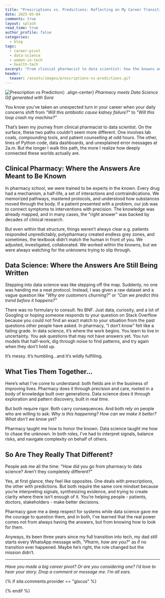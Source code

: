 ```yaml
---
title: "Prescriptions vs. Predictions: Reflecting on My Career Transition"
date: 2025-05-04
comments: true
layout: splash
read_time: true
author_profile: false
categories:
  - blog
tags:
  - career-pivot
  - data-science
  - women-in-tech
  - health-tech
excerpt: "From clinical pharmacist to data scientist: how the knowns and unknowns of two different worlds taught me to think, question, and explore."
header:
  teaser: /assets/images/prescriptions-vs-predictions.gif
---
```


![Prescription vs Prediction](/assets/images/prescriptions-vs-predictions.gif){: .align-center}
*Pharmacy meets Data Science Gif generated with Sora*

You know you've taken an unexpected turn in your career when your daily concerns shift from *"Will this antibiotic cause kidney failure?"* to _"Will this loop crash my machine?"_

That’s been my journey from clinical pharmacist to data scientist. On the surface, these two paths couldn’t seem more different. One involves lab coats, compounding tools, and patient counselling at odd hours. The other, lines of Python code, data dashboards, and unexplained error messages at 2a.m. But the longer I walk this path, the more I realize how deeply connected these worlds actually are.

## Clinical Pharmacy: Where the Answers Are Meant to Be Known

In pharmacy school, we were trained to be experts in the known. Every drug had a mechanism, a half-life, a set of interactions and contraindications. We memorized pathways, mastered protocols, and understood how substances moved through the body. If a patient presented with a problem, our job was to connect symptoms to interventions with precision. The knowledge was already mapped, and in many cases, the "right answer" was backed by decades of clinical research.

But even within that structure, things weren’t always clear e.g. patients responded unpredictably, polypharmacy created endless grey zones, and sometimes, the textbook didn’t match the human in front of you. We adjusted, investigated, collaborated. We worked within the knowns, but we were always watching for the unknowns trying to slip through.

## Data Science: Where the Answers Are Still Being Written

Stepping into data science was like stepping off the map. Suddenly, no one was handing me a neat protocol. Instead, I was given a raw dataset and a vague question like *"Why are customers churning?"* or *"Can we predict this trend before it happens?"*

There was no formulary to consult. No BNF. Just data, curiosity, and a lot of Googling or hoping someone responds to your question on Stack Overflow because you could not find an exact match to your situation from the past questions other people have asked. In pharmacy, “I don’t know” felt like a failing grade. In data science, it’s where the work begins. You learn to live in uncertainty. You ask questions that may not have answers yet. You run models that half-work, dig through noise to find patterns, and try again when they don’t hold up.

It’s messy. It’s humbling...and it’s wildly fulfilling.

## What Ties Them Together...

Here’s what I’ve come to understand: both fields are in the business of improving lives. Pharmacy does it through precision and care, rooted in a body of knowledge built over generations. Data science does it through exploration and pattern discovery, built in real time.

But both require rigor. Both carry consequences. And both rely on people who are willing to ask:
*Why is this happening?*
*How can we make it better?*
*What don’t we know yet?*

Pharmacy taught me how to honor the known. Data science taught me how to chase the unknown. In both roles, I’ve had to interpret signals, balance risks, and navigate complexity on behalf of others.

## So Are They Really That Different?

People ask me all the time: "How did you go from pharmacy to data science? Aren’t they completely different?"

Yes, at first glance, they feel like opposites. One deals with prescriptions, the other with predictions. But both require the same core mindset because you’re interpreting signals, synthesizing evidence, and trying to create clarity where there isn’t enough of it. You’re helping people - patients, doctors, stakeholders - make better decisions.

Pharmacy gave me a deep respect for systems while data science gave me the courage to question them, and in both, I've learned that the real power comes not from always having the answers, but from knowing how to look for them.

Anyways, its been three years since my full transition into tech, my dad still starts every WhatsApp message with, "_Pharm, how are you?_" as if no transition ever happened. Maybe he’s right, the role changed but the mission didn’t.

---
*Have you made a big career pivot? Or are you considering one? I’d love to hear your story. Drop a comment or message me. I’m all ears.*

{% if site.comments.provider == "giscus" %}
  <script src="https://giscus.app/client.js"
          data-repo="{{ site.comments.giscus.repo }}"
          data-repo-id="{{ site.comments.giscus.repo_id }}"
          data-category="{{ site.comments.giscus.category }}"
          data-category-id="{{ site.comments.giscus.category_id }}"
          data-mapping="{{ site.comments.giscus.mapping }}"
          data-reactions-enabled="{{ site.comments.giscus.reactions_enabled }}"
          data-emit-metadata="{{ site.comments.giscus.emit_metadata }}"
          data-input-position="{{ site.comments.giscus.input_position }}"
          data-theme="{{ site.comments.giscus.theme }}"
          data-lang="{{ site.comments.giscus.lang }}"
          data-loading="{{ site.comments.giscus.loading }}"
          crossorigin="{{ site.comments.giscus.crossorigin }}"
          async>
  </script>
{% endif %}
